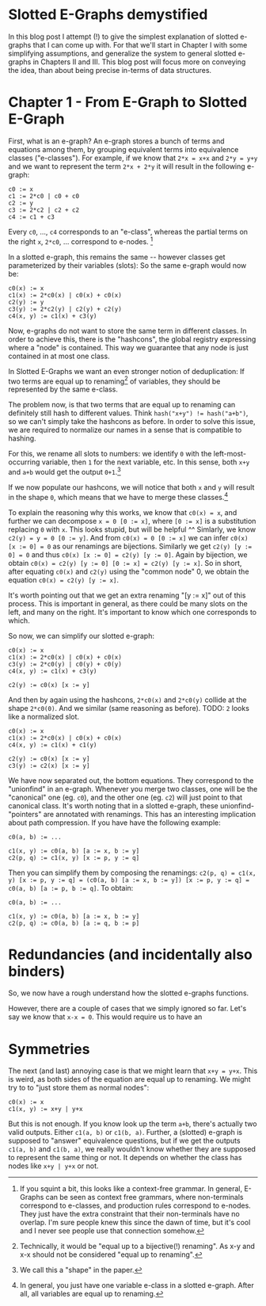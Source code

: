 Slotted E-Graphs demystified
============================

In this blog post I attempt (!) to give the simplest explanation of slotted e-graphs that I can come up with.
For that we'll start in Chapter I with some simplifying assumptions, and generalize the system to general slotted e-graphs in Chapters II and III.
This blog post will focus more on conveying the idea, than about being precise in-terms of data structures.

# Chapter 1 - From E-Graph to Slotted E-Graph
First, what is an e-graph?
An e-graph stores a bunch of terms and equations among them, by grouping equivalent terms into equivalence classes ("e-classes").
For example, if we know that `2*x = x+x` and `2*y = y+y` and we want to represent the term `2*x + 2*y` it will result in the following e-graph:

```
c0 := x
c1 := 2*c0 | c0 + c0
c2 := y
c3 := 2*c2 | c2 + c2
c4 := c1 + c3
```

Every `c0`, ..., `c4` corresponds to an "e-class", whereas the partial terms on the right `x`, `2*c0`, ... correspond to e-nodes. [^grammar]

In a slotted e-graph, this remains the same -- however classes get parameterized by their variables (slots):
So the same e-graph would now be:

```
c0(x) := x
c1(x) := 2*c0(x) | c0(x) + c0(x)
c2(y) := y
c3(y) := 2*c2(y) | c2(y) + c2(y)
c4(x, y) := c1(x) + c3(y)
```

Now, e-graphs do not want to store the same term in different classes.
In order to achieve this, there is the "hashcons", the global registry expressing where a "node" is contained.
This way we guarantee that any node is just contained in at most one class.

In Slotted E-Graphs we want an even stronger notion of deduplication:
If two terms are equal up to renaming[^bij] of variables, they should be represented by the same e-class.

The problem now, is that two terms that are equal up to renaming can definitely still hash to different values. Think `hash("x+y") != hash("a+b")`, so we can't simply take the hashcons as before.
In order to solve this issue, we are required to normalize our names in a sense that is compatible to hashing.

For this, we rename all slots to numbers: we identify `0` with the left-most-occurring variable, then `1` for the next variable, etc.
In this sense, both `x+y` and `a+b` would get the output `0+1`.[^shape]

If we now populate our hashcons, we will notice that both `x` and `y` will result in the shape `0`, which means that we have to merge these classes.[^one-var-eclass]

To explain the reasoning why this works, we know that `c0(x) = x`, and further we can decompose `x = 0 [0 := x]`, where `[0 := x]` is a substitution replacing `0` with `x`. This looks stupid, but will be helpful ^^
Simlarly, we know `c2(y) = y = 0 [0 := y]`. And from `c0(x) = 0 [0 := x]` we can infer `c0(x) [x := 0] = 0` as our renamings are bijections.
Similarly we get `c2(y) [y := 0] = 0` and thus `c0(x) [x := 0] = c2(y) [y := 0]`. Again by bijection, we obtain
`c0(x) = c2(y) [y := 0] [0 := x] = c2(y) [y := x]`.
So in short, after equating `c0(x)` and `c2(y)` using the "common node" 0, we obtain the equation `c0(x) = c2(y) [y := x]`.

It's worth pointing out that we get an extra renaming "[y := x]" out of this process.
This is important in general, as there could be many slots on the left, and many on the right. It's important to know which one corresponds to which.

So now, we can simplify our slotted e-graph:

```
c0(x) := x
c1(x) := 2*c0(x) | c0(x) + c0(x)
c3(y) := 2*c0(y) | c0(y) + c0(y)
c4(x, y) := c1(x) + c3(y)

c2(y) := c0(x) [x := y]
```

And then by again using the hashcons, `2*c0(x)` and `2*c0(y)` collide at the shape `2*c0(0)`. And we similar (same reasoning as before).
TODO: `2` looks like a normalized slot.

```
c0(x) := x
c1(x) := 2*c0(x) | c0(x) + c0(x)
c4(x, y) := c1(x) + c1(y)

c2(y) := c0(x) [x := y]
c3(y) := c2(x) [x := y]
```

We have now separated out, the bottom equations. They correspond to the "unionfind" in an e-graph.
Whenever you merge two classes, one will be the "canonical" one (eg. `c0`), and the other one (eg. `c2`) will just point to that canonical class.
It's worth noting that in a slotted e-graph, these unionfind-"pointers" are annotated with renamings.
This has an interesting implication about path compression. If you have have the following example:

```
c0(a, b) := ...

c1(x, y) := c0(a, b) [a := x, b := y]
c2(p, q) := c1(x, y) [x := p, y := q]
```

Then you can simplify them by composing the renamings:
`c2(p, q) = c1(x, y) [x := p, y := q] = (c0(a, b) [a := x, b := y]) [x := p, y := q] = c0(a, b) [a := p, b := q]`.
To obtain:

```
c0(a, b) := ...

c1(x, y) := c0(a, b) [a := x, b := y]
c2(p, q) := c0(a, b) [a := q, b := p]
```

# Redundancies (and incidentally also binders)
So, we now have a rough understand how the slotted e-graphs functions.

However, there are a couple of cases that we simply ignored so far.
Let's say we know that `x-x = 0`. This would require us to have an 

# Symmetries
The next (and last) annoying case is that we might learn that `x+y = y+x`.
This is weird, as both sides of the equation are equal up to renaming.
We might try to to "just store them as normal nodes":

```
c0(x) := x
c1(x, y) := x+y | y+x
```

But this is not enough.
If you know look up the term `a+b`, there's actually two valid outputs. Either `c1(a, b)` or `c1(b, a)`.
Further, a (slotted) e-graph is supposed to "answer" equivalence questions, but if we get the outputs `c1(a, b)` and `c1(b, a)`, we really wouldn't know whether they are supposed to represent the same thing or not.
It depends on whether the class has nodes like `x+y | y+x` or not.

[^bij]: Technically, it would be "equal up to a bijective(!) renaming". As x-y and x-x should not be considered "equal up to renaming".
[^grammar]: If you squint a bit, this looks like a context-free grammar. In general, E-Graphs can be seen as context free grammars, where non-terminals correspond to e-classes, and production rules correspond to e-nodes. They just have the extra constraint that their non-terminals have no overlap. I'm sure people knew this since the dawn of time, but it's cool and I never see people use that connection somehow.
[^shape]: We call this a "shape" in the paper.
[^one-var-eclass]: In general, you just have one variable e-class in a slotted e-graph. After all, all variables are equal up to renaming.
